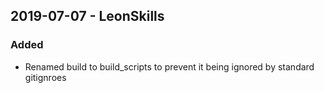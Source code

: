 ## 2019-07-07 - LeonSkills
### Added
- Renamed build to build_scripts to prevent it being ignored by standard gitignroes
